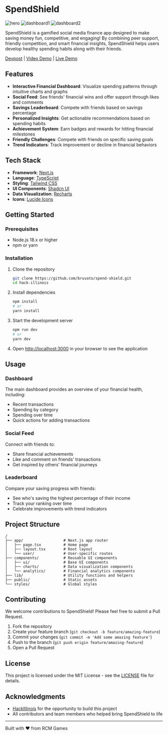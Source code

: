 # SpendShield

![hero](https://github.com/user-attachments/assets/00fceb3c-748f-4e65-a791-af6ec1b85c29)
![dashboard1](https://github.com/user-attachments/assets/feeb79cc-528d-4f60-9e1d-95eb3e2f6ad3)
![dashboard2](https://github.com/user-attachments/assets/173c8f12-4471-4345-ae4c-54ec90a984b9)

SpendShield is a gamified social media finance app designed to make saving money fun, competitive, and engaging! By combining peer support, friendly competition, and smart financial insights, SpendShield helps users develop healthy spending habits along with their friends.

[Devpost](https://devpost.com/software/spendshield) | [Video Demo](https://youtu.be/_oXCg3yg9Y0?si=91zvM0QtYjW5Eacf) | [Live Demo](https://spend-shield.vercel.app/)

## Features

- **Interactive Financial Dashboard**: Visualize spending patterns through intuitive charts and graphs
- **Social Feed**: See friends' financial wins and offer support through likes and comments
- **Savings Leaderboard**: Compete with friends based on savings percentage
- **Personalized Insights**: Get actionable recommendations based on spending habits
- **Achievement System**: Earn badges and rewards for hitting financial milestones
- **Friendly Challenges**: Compete with friends on specific saving goals
- **Trend Indicators**: Track improvement or decline in financial behaviors

## Tech Stack

- **Framework**: [Next.js](https://nextjs.org/)
- **Language**: [TypeScript](https://www.typescriptlang.org/)
- **Styling**: [Tailwind CSS](https://tailwindcss.com/)
- **UI Components**: [Shadcn UI](https://ui.shadcn.com/)
- **Data Visualization**: [Recharts](https://recharts.org/)
- **Icons**: [Lucide Icons](https://lucide.dev/)

## Getting Started

### Prerequisites

- Node.js 18.x or higher
- npm or yarn

### Installation

1. Clone the repository

   ```bash
   git clone https://github.com/bruvato/spend-shield.git
   cd hack-illinois
   ```

2. Install dependencies

   ```bash
   npm install
   # or
   yarn install
   ```

3. Start the development server

   ```bash
   npm run dev
   # or
   yarn dev
   ```

4. Open [http://localhost:3000](http://localhost:3000) in your browser to see the application

## Usage

### Dashboard

The main dashboard provides an overview of your financial health, including:

- Recent transactions
- Spending by category
- Spending over time
- Quick actions for adding transactions

### Social Feed

Connect with friends to:

- Share financial achievements
- Like and comment on friends' transactions
- Get inspired by others' financial journeys

### Leaderboard

Compare your saving progress with friends:

- See who's saving the highest percentage of their income
- Track your ranking over time
- Celebrate improvements with trend indicators

## Project Structure

```
/
├── app/                  # Next.js app router
│   ├── page.tsx          # Home page
│   ├── layout.tsx        # Root layout
│   └── user/             # User-specific routes
├── components/           # Reusable UI components
│   ├── ui/               # Base UI components
│   ├── charts/           # Data visualization components
│   └── analytics/        # Financial analytics components
├── lib/                  # Utility functions and helpers
├── public/               # Static assets
└── styles/               # Global styles
```

## Contributing

We welcome contributions to SpendShield! Please feel free to submit a Pull Request.

1. Fork the repository
2. Create your feature branch (`git checkout -b feature/amazing-feature`)
3. Commit your changes (`git commit -m 'Add some amazing feature'`)
4. Push to the branch (`git push origin feature/amazing-feature`)
5. Open a Pull Request

## License

This project is licensed under the MIT License - see the [LICENSE](https://github.com/Bruvato/spend-shield/blob/main/LICENSE) file for details.

## Acknowledgments

- [HackIllinois](https://hackillinois.org/) for the opportunity to build this project
- All contributors and team members who helped bring SpendShield to life

---

Built with ❤️ from RCM Games
